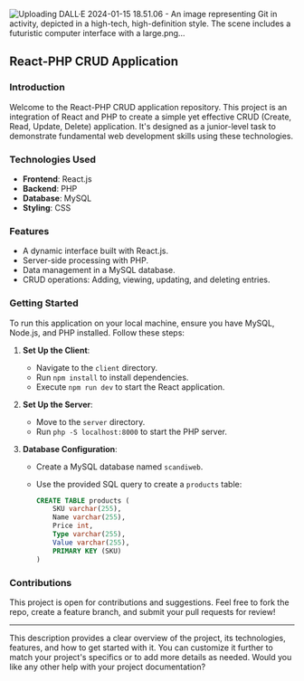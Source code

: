 
![Uploading DALL·E 2024-01-15 18.51.06 - An image representing Git in activity, depicted in a high-tech, high-definition style. The scene includes a futuristic computer interface with a large.png…]()

## React-PHP CRUD Application

### Introduction
Welcome to the React-PHP CRUD application repository. This project is an integration of React and PHP to create a simple yet effective CRUD (Create, Read, Update, Delete) application. It's designed as a junior-level task to demonstrate fundamental web development skills using these technologies.

### Technologies Used
- **Frontend**: React.js
- **Backend**: PHP
- **Database**: MySQL
- **Styling**: CSS

### Features
- A dynamic interface built with React.js.
- Server-side processing with PHP.
- Data management in a MySQL database.
- CRUD operations: Adding, viewing, updating, and deleting entries.

### Getting Started
To run this application on your local machine, ensure you have MySQL, Node.js, and PHP installed. Follow these steps:

1. **Set Up the Client**:
   - Navigate to the `client` directory.
   - Run `npm install` to install dependencies.
   - Execute `npm run dev` to start the React application.

2. **Set Up the Server**:
   - Move to the `server` directory.
   - Run `php -S localhost:8000` to start the PHP server.

3. **Database Configuration**:
   - Create a MySQL database named `scandiweb`.
   - Use the provided SQL query to create a `products` table:

     ```sql
     CREATE TABLE products (
         SKU varchar(255),
         Name varchar(255),
         Price int,
         Type varchar(255),
         Value varchar(255),
         PRIMARY KEY (SKU)
     )
     ```

### Contributions
This project is open for contributions and suggestions. Feel free to fork the repo, create a feature branch, and submit your pull requests for review!

---

This description provides a clear overview of the project, its technologies, features, and how to get started with it. You can customize it further to match your project's specifics or to add more details as needed. Would you like any other help with your project documentation?

